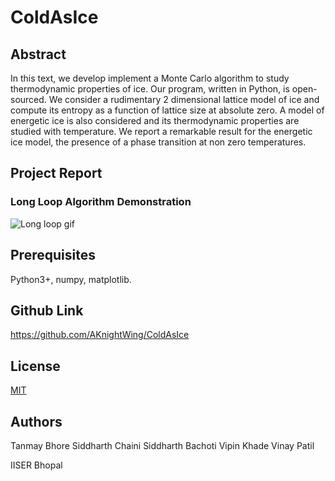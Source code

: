 # ColdAsIce

## Abstract
In this text, we develop implement a Monte Carlo algorithm to study thermodynamic properties of ice. Our program, written in Python, is open-sourced. We consider a rudimentary 2 dimensional lattice model of ice and compute its entropy as a function of lattice size at absolute zero. A model of energetic ice is also considered and its thermodynamic properties are studied with temperature. We report a remarkable result for the energetic ice model, the presence of a phase transition at non zero temperatures.

## Project Report
<Insert Link>

### Long Loop Algorithm Demonstration
![Long loop gif](slower_long_loop.gif.gif)

## Prerequisites

Python3+, numpy, matplotlib. 


## Github Link
https://github.com/AKnightWing/ColdAsIce

## License
[MIT](https://choosealicense.com/licenses/mit/)

## Authors
Tanmay Bhore
Siddharth Chaini
Siddharth Bachoti
Vipin Khade
Vinay Patil

IISER Bhopal
